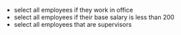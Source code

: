 - select all employees if they work in office
- select all employees if their base salary is less than 200
- select all employees that are supervisors
